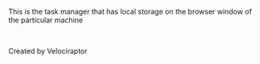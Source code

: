 <p>This is the task manager that has local storage on the browser window of the particular machine</p>
<br>
<p>Created by Velociraptor</p>
